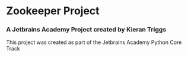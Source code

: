 # Zookeeper Project
### A Jetbrains Academy Project created by Kieran Triggs

This project was created as part of the Jetbrains Academy Python Core Track

